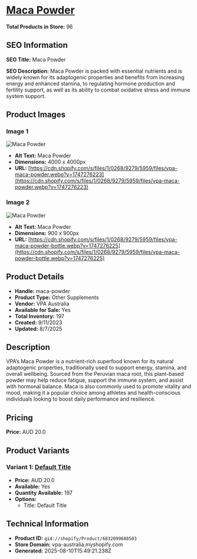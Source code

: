 # [Maca Powder](https://vpa-australia.myshopify.com/products/maca-powder)

**Total Products in Store:** 96

## SEO Information

**SEO Title:** Maca Powder

**SEO Description:** Maca Powder is packed with essential nutrients and is widely known for its adaptogenic properties and benefits from increasing energy and enhanced stamina, to regulating hormone production and fertility support, as well as its ability to combat oxidative stress and immune system support.

## Product Images

### Image 1
![Maca Powder](https://cdn.shopify.com/s/files/1/0268/9279/5959/files/vpa-maca-powder.webp?v=1747276223)

- **Alt Text:** Maca Powder
- **Dimensions:** 4000 x 4000px
- **URL:** [https://cdn.shopify.com/s/files/1/0268/9279/5959/files/vpa-maca-powder.webp?v=1747276223](https://cdn.shopify.com/s/files/1/0268/9279/5959/files/vpa-maca-powder.webp?v=1747276223)

### Image 2
![Maca Powder](https://cdn.shopify.com/s/files/1/0268/9279/5959/files/vpa-maca-powder-bottle.webp?v=1747276225)

- **Alt Text:** Maca Powder
- **Dimensions:** 900 x 900px
- **URL:** [https://cdn.shopify.com/s/files/1/0268/9279/5959/files/vpa-maca-powder-bottle.webp?v=1747276225](https://cdn.shopify.com/s/files/1/0268/9279/5959/files/vpa-maca-powder-bottle.webp?v=1747276225)

## Product Details

- **Handle:** maca-powder
- **Product Type:** Other Supplements
- **Vendor:** VPA Australia
- **Available for Sale:** Yes
- **Total Inventory:** 197
- **Created:** 9/11/2023
- **Updated:** 8/7/2025

## Description

VPA’s Maca Powder is a nutrient-rich superfood known for its natural adaptogenic properties, traditionally used to support energy, stamina, and overall wellbeing. Sourced from the Peruvian maca root, this plant-based powder may help reduce fatigue, support the immune system, and assist with hormonal balance. Maca is also commonly used to promote vitality and mood, making it a popular choice among athletes and health-conscious individuals looking to boost daily performance and resilience.

## Pricing

**Price:** AUD 20.0

## Product Variants

### Variant 1: [Default Title](https://vpa-australia.myshopify.com/products/maca-powder)

- **Price:** AUD 20.0
- **Available:** Yes
- **Quantity Available:** 197
- **Options:**
  - Title: Default Title

## Technical Information

- **Product ID:** `gid://shopify/Product/6832099688503`
- **Store Domain:** vpa-australia.myshopify.com
- **Generated:** 2025-08-10T15:49:21.238Z

